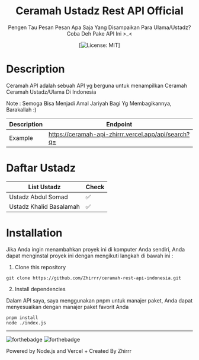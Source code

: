 <div align="center">
<h1>Ceramah Ustadz Rest API Official</h1>

<p>Pengen Tau Pesan Pesan Apa Saja Yang Disampaikan Para Ulama/Ustadz? Coba Deh Pake API Ini  >_< </p>

[![License: MIT](https://img.shields.io/badge/License-MIT-yellow.svg)]
</div>

# Description
Ceramah API adalah sebuah API yg berguna untuk menampilkan Ceramah Ceramah Ustadz/Ulama Di Indonesia

Note : Semoga Bisa Menjadi Amal Jariyah Bagi Yg Membagikannya, Barakallah :)


| Description | Endpoint | 
|------------ | ---------|
| Example | https://ceramah-api-zhirrr.vercel.app/api/search?q= |


# Daftar Ustadz
| List Ustadz | Check | 
|------------ | ---------|
| Ustadz Abdul Somad | ✅|
| Ustadz Khalid Basalamah | ✅|


# Installation
Jika Anda ingin menambahkan proyek ini di komputer Anda sendiri, Anda dapat menginstal proyek ini dengan mengikuti langkah di bawah ini :

1. Clone this repository
```
git clone https://github.com/Zhirrr/ceramah-rest-api-indonesia.git
```
2. Install dependencies

Dalam API saya, saya menggunakan pnpm untuk manajer paket, Anda dapat menyesuaikan dengan manajer paket favorit Anda
```
pnpm install
node ./index.js
```

---
![forthebadge](https://forthebadge.com/images/badges/built-with-love.svg)
![forthebadge](https://forthebadge.com/images/badges/made-with-javascript.svg)

Powered by Node.js and Vercel + Created By Zhirrr
